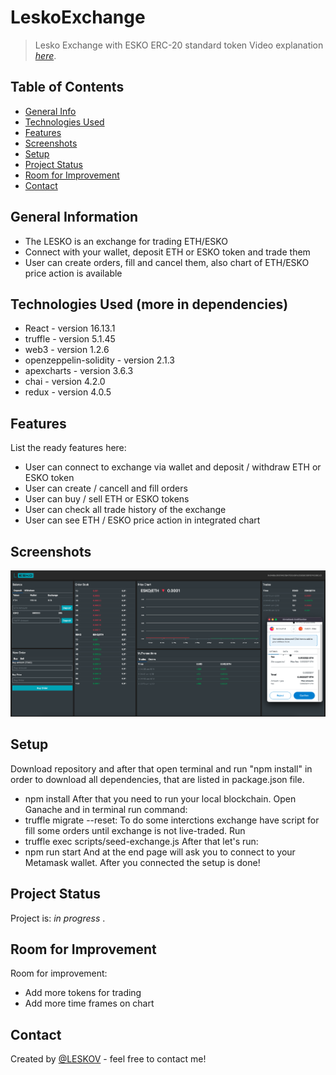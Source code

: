 # LeskoExchange
>Lesko Exchange with ESKO ERC-20 standard token
>Video explanation [_here_](https://drive.google.com/file/d/13waCMZJIXLVzaYtnbivB_x1prBfJPPPY/view?usp=sharing). 

## Table of Contents
* [General Info](#general-information)
* [Technologies Used](#technologies-used)
* [Features](#features)
* [Screenshots](#screenshots)
* [Setup](#setup)
* [Project Status](#project-status)
* [Room for Improvement](#room-for-improvement)
* [Contact](#contact)


## General Information
- The LESKO is an exchange for trading ETH/ESKO
- Connect with your wallet, deposit ETH or ESKO token and trade them
- User can create orders, fill and cancel them, also chart of ETH/ESKO price action is available


## Technologies Used (more in dependencies)
- React - version 16.13.1
- truffle - version 5.1.45
- web3 - version 1.2.6
- openzeppelin-solidity - version 2.1.3
- apexcharts - version 3.6.3
- chai - version 4.2.0
- redux - version 4.0.5
  

## Features
List the ready features here:
- User can connect to exchange via wallet and deposit / withdraw ETH or ESKO token
- User can create / cancell and fill orders
- User can buy / sell ETH or ESKO tokens
- User can check all trade history of the exchange
- User can see ETH / ESKO price action in integrated chart

## Screenshots
![Example screenshot](./Screenshot.png)


## Setup
Download repository and after that open terminal and run "npm install" in order to download all dependencies, that are listed in package.json file. 
* npm install
After that you need to run your local blockchain. Open Ganache and in terminal run command:
* truffle migrate --reset:
To do some interctions exchange have script for fill some orders until exchange is not live-traded. Run
* truffle exec scripts/seed-exchange.js
After that let's run:
* npm run start
And at the end page will ask you to connect to your Metamask wallet. After you connected the setup is done!


## Project Status
Project is: _in progress_ . 


## Room for Improvement

Room for improvement:
- Add more tokens for trading
- Add more time frames on chart


## Contact
Created by [@LESKOV](https://www.linkedin.com/in/ivan-leskov-4b5664189/) - feel free to contact me!



